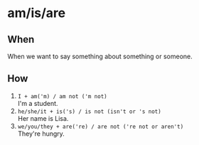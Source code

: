 # am/is/are
## When
When we want to say something about something or someone.
## How
1. `I + am('m) / am not ('m not)`  
I'm a student.
2. `he/she/it + is('s) / is not (isn't or 's not)`  
Her name is Lisa.
3. `we/you/they + are('re) / are not ('re not or aren't)`  
They're hungry.
